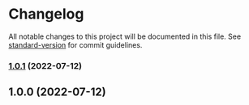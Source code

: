 # Changelog

All notable changes to this project will be documented in this file. See [standard-version](https://github.com/conventional-changelog/standard-version) for commit guidelines.

### [1.0.1](https://github.com/lkremer-truemotion/hello-world/compare/v1.0.0...v1.0.1) (2022-07-12)

## 1.0.0 (2022-07-12)

